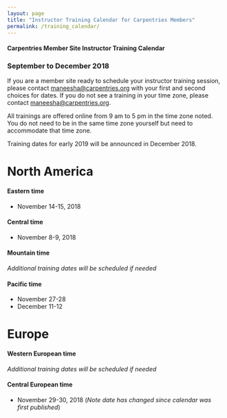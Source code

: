 ```yaml
---
layout: page
title: "Instructor Training Calendar for Carpentries Members"
permalink: /training_calendar/
---
```



#### Carpentries Member Site Instructor Training Calendar
###  September to December 2018


If you are a member site ready to schedule your instructor training session, please contact maneesha@carpentries.org with your first and second choices for dates.  If you do not see a training in your time zone, please contact maneesha@carpentries.org.

All trainings are offered online from 9 am to 5 pm in the time zone noted.  You do not need to be in the same time zone yourself but need to accommodate that time zone. 

Training dates for early 2019 will be announced in December 2018.

# North America

#### Eastern time
* November 14-15, 2018

#### Central time
* November 8-9, 2018

#### Mountain time
*Additional training dates will be scheduled if needed*

#### Pacific time
* November 27-28
* December 11-12

# Europe

#### Western European time
*Additional training dates will be scheduled if needed*


#### Central European time
* November 29-30, 2018 (*Note date has changed since calendar was first published*)



